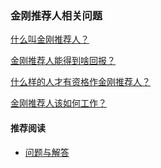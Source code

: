 ### 金刚推荐人相关问题

[什么叫金刚推荐人？](https://a2zitpro.github.io/web/推荐人)

[金刚推荐人能得到啥回报？]()

[什么样的人才有资格作金刚推荐人？]()

[金刚推荐人该如何工作？]()



#### 推荐阅读
- [ 问题与解答 ](https://a2zitpro.github.io/web/问题与解答)
